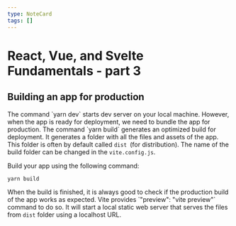 ```yaml
---
type: NoteCard
tags: []
---
```


# React, Vue, and Svelte Fundamentals - part 3
## Building an app for production

The command \`yarn dev\` starts dev server on your local machine. However, when the app is ready for deployment, we need to bundle the app for production. The command \`yarn build\` generates an optimized build for deployment. It generates a folder with all the files and assets of the app. This folder is often by default called `dist `(for distribution). The name of the build folder can be changed in the `vite.config.js`.

Build your app using the following command:

    yarn build

When the build is finished, it is always good to check if the production build of the app works as expected. Vite provides \`"preview": "vite preview"\` command to do so. It will start a local static web server that serves the files from `dist` folder using a localhost URL.